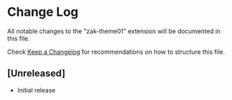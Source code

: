# Change Log

All notable changes to the "zak-theme01" extension will be documented in this file.

Check [Keep a Changelog](http://keepachangelog.com/) for recommendations on how to structure this file.

## [Unreleased]

- Initial release
